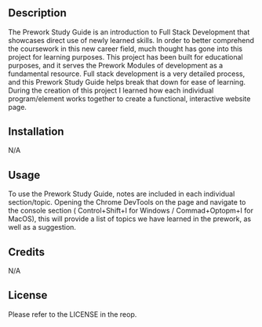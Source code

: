 # <Prework Study Guide>

## Description

The Prework Study Guide is an introduction to Full Stack Development that showcases direct use of newly learned skills.
In order to better comprehend the coursework in this new career field, much thought has gone into this project for learning purposes.
This project has been built for educational purposes, and it serves the Prework Modules of development as a fundamental resource.
Full stack development is a very detailed process, and this Prework Study Guide helps break that down for ease of learning.
During the creation of this project I learned how each individual program/element works together to create a functional, interactive website page.

## Installation

N/A

## Usage

To use the Prework Study Guide, notes are included in each individual section/topic. Opening the Chrome DevTools on the page and navigate to the console section ( Control+Shift+I for Windows / Commad+Optopm+I for MacOS), this will provide a list of topics we have learned in the prework, as well as a suggestion.

## Credits

N/A

## License

Please refer to the LICENSE in the reop.
